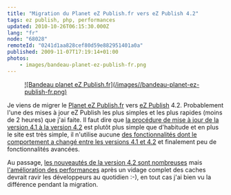 ```yaml
---
title: "Migration du Planet eZ Publish.fr vers eZ Publish 4.2"
tags: ez publish, php, performances
updated: 2010-10-26T06:15:30.000Z
lang: "fr"
node: "68028"
remoteId: "0241d1aa828cef80d59e882951401a0a"
published: 2009-11-07T17:19:14+01:00
photos:
    - images/bandeau-planet-ez-publish-fr.png
---
```

<figure class="object-center"><a href="http://www.planet-ezpublish.fr">![Bandeau planet eZ Publish.fr](/images//bandeau-planet-ez-publish-fr.png)
</a></figure>


Je viens de migrer le [Planet eZ Publish.fr](http://www.planet-ezpublish.fr/) vers [eZ Publish](/tag/ez+publish) 4.2. Probablement l'une des mises à jour eZ Publish les plus simples et les plus rapides (moins de 2 heures) que j'ai faite. Il faut dire que [la procédure de mise à jour de la version 4.1 à la version 4.2](http://ez.no/doc/ez_publish/upgrading/upgrading_to_4_2/upgrading_from_4_1_x_to_4_2_y) est plutôt plus simple que d'habitude et en plus le site est très simple, il n'utilise aucune [des fonctionnalités dont le comportement a changé entre les versions 4.1 et 4.2](http://pubsvn.ez.no/websvn2/filedetails.php?repname=nextgen&amp;path=%2Ftrunk%2Fdoc%2Fbc%2F4.2%2Fchanges-4.2.0.txt) et finalement peu de fonctionnalités avancées.


Au passage, [les nouveautés de la version 4.2 sont nombreuses](http://ez.no/developer/news/ez_publish_4_2_0_released) mais [l'amélioration des performances](http://issues.ez.no/IssueView.php?Id=14797&amp;ProjectId=3#Comment261588) après un vidage complet des caches devrait ravir les développeurs au quotidien :-), en tout cas j'ai bien vu la différence pendant la migration.

